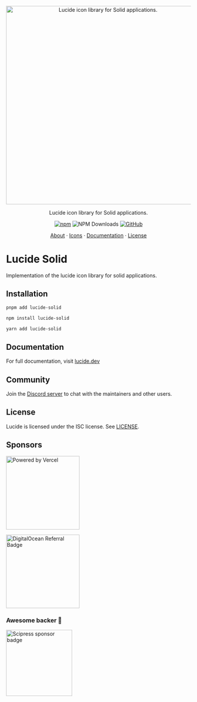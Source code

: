 <p align="center">
  <a href="https://github.com/lucide-icons/lucide">
    <img src="https://lucide.dev/package-logos/lucide-solid.svg" alt="Lucide icon library for Solid applications." width="540">
  </a>
</p>

<p align="center">
Lucide icon library for Solid applications.
</p>

<div align="center">

  [![npm](https://img.shields.io/npm/v/lucide-solid?color=blue)](https://www.npmjs.com/package/lucide-solid)
  ![NPM Downloads](https://img.shields.io/npm/dw/lucide-solid)
  [![GitHub](https://img.shields.io/github/license/lucide-icons/lucide)](https://lucide.dev/license)
</div>

<p align="center">
  <a href="https://lucide.dev/guide/">About</a>
  ·
  <a href="https://lucide.dev/icons/">Icons</a>
  ·
  <a href="https://lucide.dev/guide/packages/lucide-solid">Documentation</a>
  ·
  <a href="https://lucide.dev/license">License</a>
</p>

# Lucide Solid

Implementation of the lucide icon library for solid applications.

## Installation

```sh
pnpm add lucide-solid
```

```sh
npm install lucide-solid
```

```sh
yarn add lucide-solid
```

## Documentation

For full documentation, visit [lucide.dev](https://lucide.dev/guide/packages/lucide-solid)

## Community

Join the [Discord server](https://discord.gg/EH6nSts) to chat with the maintainers and other users.

## License

Lucide is licensed under the ISC license. See [LICENSE](https://lucide.dev/license).

## Sponsors

<a href="https://vercel.com?utm_source=lucide&utm_campaign=oss">
  <img src="https://lucide.dev/vercel.svg" alt="Powered by Vercel" width="200" />
</a>

<a href="https://www.digitalocean.com/?refcode=b0877a2caebd&utm_campaign=Referral_Invite&utm_medium=Referral_Program&utm_source=badge"><img src="https://lucide.dev/digitalocean.svg" width="200" alt="DigitalOcean Referral Badge" /></a>

### Awesome backer 🍺

<a href="https://www.scipress.io?utm_source=lucide"><img src="https://lucide.dev/sponsors/scipress.svg" width="180" alt="Scipress sponsor badge" /></a>
